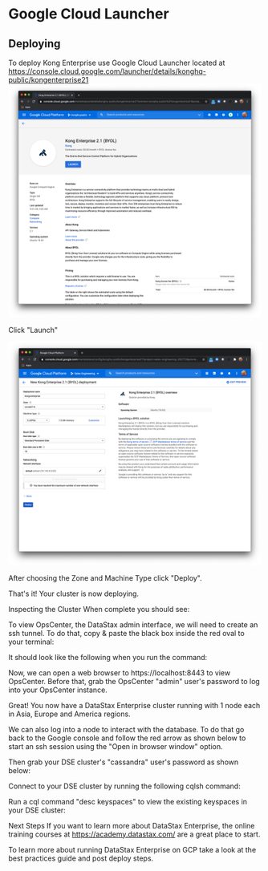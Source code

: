 # Google Cloud Launcher

## Deploying

To deploy Kong Enterprise use Google Cloud Launcher located at https://console.cloud.google.com/launcher/details/konghq-public/kongenterprise21
![GoogleCloudLauncher](https://github.com/Kong/gcp-marketplace/blob/main/screenshots/GoogleCloudLauncher.png)

Click "Launch"

![KongDeployment](https://github.com/Kong/gcp-marketplace/blob/main/screenshots/KongDeployment.png)

After choosing the Zone and Machine Type click "Deploy".





That's it! Your cluster is now deploying.

Inspecting the Cluster
When complete you should see:



To view OpsCenter, the DataStax admin interface, we will need to create an ssh tunnel. To do that, copy & paste the black box inside the red oval to your terminal:



It should look like the following when you run the command:



Now, we can open a web browser to https://localhost:8443 to view OpsCenter. Before that, grab the OpsCenter "admin" user's password to log into your OpsCenter instance.







Great! You now have a DataStax Enterprise cluster running with 1 node each in Asia, Europe and America regions.

We can also log into a node to interact with the database. To do that go back to the Google console and follow the red arrow as shown below to start an ssh session using the "Open in browser window" option.



Then grab your DSE cluster's "cassandra" user's password as shown below:



Connect to your DSE cluster by running the following cqlsh command:



Run a cql command "desc keyspaces" to view the existing keyspaces in your DSE cluster:



Next Steps
If you want to learn more about DataStax Enterprise, the online training courses at https://academy.datastax.com/ are a great place to start.

To learn more about running DataStax Enterprise on GCP take a look at the best practices guide and post deploy steps.